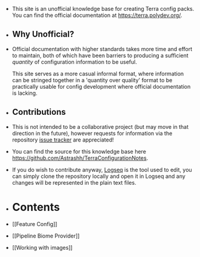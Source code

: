 - This site is an unofficial knowledge base for creating Terra config packs. You can find the official documentation at https://terra.polydev.org/.
- ## Why Unofficial?
- Official documentation with higher standards takes more time and effort to maintain, both of which have been barriers to producing a sufficient *quantity* of configuration information to be useful.
  
  This site serves as a more casual informal format, where information can be stringed together in a 'quantity over quality' format to be practically usable for config development where official documentation is lacking.
- ## Contributions
- This is not intended to be a collaborative project (but may move in that direction in the future), however requests for information via the repository [issue tracker](https://github.com/Astrashh/TerraConfigurationNotes/issues) are appreciated!
- You can find the source for this knowledge base here https://github.com/Astrashh/TerraConfigurationNotes.
- If you do wish to contribute anyway, [Logseq](https://logseq.com/) is the tool used to edit, you can simply clone the repository locally and open it in Logseq and any changes will be represented in the plain text files.
- # Contents
- [[Feature Config]]
- [[Pipeline Biome Provider]]
- [[Working with images]]